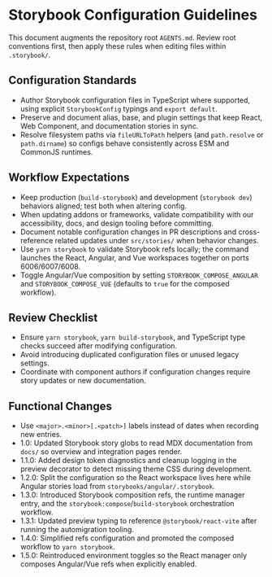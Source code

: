 # Storybook Configuration Guidelines

This document augments the repository root `AGENTS.md`. Review root conventions first, then apply these rules when editing files within `.storybook/`.

## Configuration Standards
- Author Storybook configuration files in TypeScript where supported, using explicit `StorybookConfig` typings and `export default`.
- Preserve and document alias, base, and plugin settings that keep React, Web Component, and documentation stories in sync.
- Resolve filesystem paths via `fileURLToPath` helpers (and `path.resolve` or `path.dirname`) so configs behave consistently across ESM and CommonJS runtimes.

## Workflow Expectations
- Keep production (`build-storybook`) and development (`storybook dev`) behaviors aligned; test both when altering config.
- When updating addons or frameworks, validate compatibility with our accessibility, docs, and design tooling before committing.
- Document notable configuration changes in PR descriptions and cross-reference related updates under `src/stories/` when behavior changes.
- Use `yarn storybook` to validate Storybook refs locally; the command launches the React, Angular, and Vue workspaces together on ports 6006/6007/6008.
- Toggle Angular/Vue composition by setting `STORYBOOK_COMPOSE_ANGULAR` and `STORYBOOK_COMPOSE_VUE` (defaults to `true` for the composed workflow).

## Review Checklist
- Ensure `yarn storybook`, `yarn build-storybook`, and TypeScript type checks succeed after modifying configuration.
- Avoid introducing duplicated configuration files or unused legacy settings.
- Coordinate with component authors if configuration changes require story updates or new documentation.

## Functional Changes
- Use `<major>.<minor>[.<patch>]` labels instead of dates when recording new entries.
- 1.0: Updated Storybook story globs to read MDX documentation from `docs/` so overview and integration pages render.
- 1.1.0: Added design token diagnostics and cleanup logging in the preview decorator to detect missing theme CSS during development.
- 1.2.0: Split the configuration so the React workspace lives here while Angular stories load from `storybooks/angular/.storybook`.
- 1.3.0: Introduced Storybook composition refs, the runtime manager entry, and the `storybook:compose`/`build-storybook` orchestration workflow.
- 1.3.1: Updated preview typing to reference `@storybook/react-vite` after running the automigration tooling.
- 1.4.0: Simplified refs configuration and promoted the composed workflow to `yarn storybook`.
- 1.5.0: Reintroduced environment toggles so the React manager only composes Angular/Vue refs when explicitly enabled.
